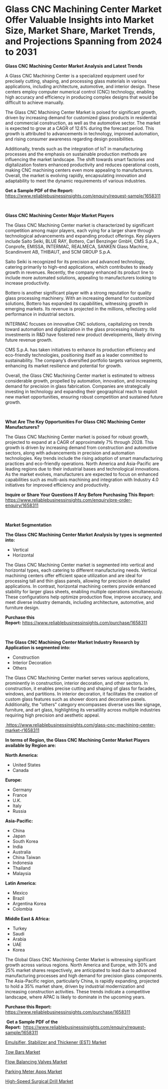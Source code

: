 <p><h1>Glass CNC Machining Center Market Offer Valuable Insights into Market Size, Market Share, Market Trends, and Projections Spanning from 2024 to 2031</h1></p><p><strong>Glass CNC Machining Center Market Analysis and Latest Trends</strong></p>
<p><p>A Glass CNC Machining Center is a specialized equipment used for precisely cutting, shaping, and processing glass materials in various applications, including architecture, automotive, and interior design. These centers employ computer numerical control (CNC) technology, enabling high accuracy and efficiency in producing complex designs that would be difficult to achieve manually.</p><p>The Glass CNC Machining Center Market is poised for significant growth, driven by increasing demand for customized glass products in residential and commercial construction, as well as the automotive sector. The market is expected to grow at a CAGR of 12.6% during the forecast period. This growth is attributed to advancements in technology, improved automation, and rising consumer awareness regarding design possibilities. </p><p>Additionally, trends such as the integration of IoT in manufacturing processes and the emphasis on sustainable production methods are influencing the market landscape. The shift towards smart factories and digitalization fosters enhanced productivity and reduces operational costs, making CNC machining centers even more appealing to manufacturers. Overall, the market is evolving rapidly, encapsulating innovation and adaptability to meet the dynamic requirements of various industries.</p></p>
<p><strong>Get a Sample PDF of the Report:&nbsp;</strong> <a href="https://www.reliablebusinessinsights.com/enquiry/request-sample/1658311?utm_campaign=1405&utm_medium=2&utm_source=Github&utm_content=ia&utm_term=28092024&utm_id=glass-cnc-machining-center">https://www.reliablebusinessinsights.com/enquiry/request-sample/1658311</a></p>
<p>&nbsp;</p>
<p><strong>Glass CNC Machining Center Major Market Players</strong></p>
<p><p>The Glass CNC Machining Center market is characterized by significant competition among major players, each vying for a larger share through technological advancements and expanding product offerings. Key players include Saito Seiki, BLUE RAY, Bottero, Carl Benzinger GmbH, CMS S.p.A., Conprofe, EMISSA, INTERMAC, REALMECA, SANKEN Glass Machine, Scandinvent AB, THIBAUT, and SCM GROUP S.p.A.</p><p>Saito Seiki is recognized for its precision and advanced technology, catering primarily to high-end applications, which contributes to steady growth in revenues. Recently, the company enhanced its product line to include more automated solutions, appealing to manufacturers looking to increase productivity.</p><p>Bottero is another significant player with a strong reputation for quality glass processing machinery. With an increasing demand for customized solutions, Bottero has expanded its capabilities, witnessing growth in emerging markets. Its revenue is projected in the millions, reflecting solid performance in industrial sectors.</p><p>INTERMAC focuses on innovative CNC solutions, capitalizing on trends toward automation and digitalization in the glass processing industry. Its investments in R&D have fostered new product developments, likely driving future revenue growth.</p><p>CMS S.p.A. has taken initiatives to enhance its production efficiency and eco-friendly technologies, positioning itself as a leader committed to sustainability. The company’s diversified portfolio targets various segments, enhancing its market resilience and potential for growth.</p><p>Overall, the Glass CNC Machining Center market is estimated to witness considerable growth, propelled by automation, innovation, and increasing demand for precision in glass fabrication. Companies are strategically investing in technology and expanding their geographical reach to exploit new market opportunities, ensuring robust competition and sustained future growth.</p></p>
<p>&nbsp;</p>
<p><strong>What Are The Key Opportunities For Glass CNC Machining Center Manufacturers?</strong></p>
<p><p>The Glass CNC Machining Center market is poised for robust growth, projected to expand at a CAGR of approximately 7% through 2028. This growth is driven by increasing demand from construction and automotive sectors, along with advancements in precision and automation technologies. Key trends include the rising adoption of smart manufacturing practices and eco-friendly operations. North America and Asia-Pacific are leading regions due to their industrial bases and technological innovations. As the market evolves, manufacturers are expected to focus on enhanced capabilities such as multi-axis machining and integration with Industry 4.0 initiatives for improved efficiency and productivity.</p></p>
<p><strong>Inquire or Share Your Questions If Any Before Purchasing This Report:</strong> <a href="https://www.reliablebusinessinsights.com/enquiry/pre-order-enquiry/1658311?utm_campaign=1405&utm_medium=2&utm_source=Github&utm_content=ia&utm_term=28092024&utm_id=glass-cnc-machining-center">https://www.reliablebusinessinsights.com/enquiry/pre-order-enquiry/1658311</a></p>
<p>&nbsp;</p>
<p><strong>Market Segmentation</strong></p>
<p><strong>The Glass CNC Machining Center Market Analysis by types is segmented into:</strong></p>
<p><ul><li>Vertical</li><li>Horizontal</li></ul></p>
<p><p>The Glass CNC Machining Center market is segmented into vertical and horizontal types, each catering to different manufacturing needs. Vertical machining centers offer efficient space utilization and are ideal for processing tall and thin glass panels, allowing for precision in detailed applications. In contrast, horizontal machining centers provide enhanced stability for larger glass sheets, enabling multiple operations simultaneously. These configurations help optimize production flow, improve accuracy, and meet diverse industry demands, including architecture, automotive, and furniture design.</p></p>
<p><strong>Purchase this Report:&nbsp;</strong><a href="https://www.reliablebusinessinsights.com/purchase/1658311?utm_campaign=1405&utm_medium=2&utm_source=Github&utm_content=ia&utm_term=28092024&utm_id=glass-cnc-machining-center">https://www.reliablebusinessinsights.com/purchase/1658311</a></p>
<p>&nbsp;</p>
<p><strong>The Glass CNC Machining Center Market Industry Research by Application is segmented into:</strong></p>
<p><ul><li>Construction</li><li>Interior Decoration</li><li>Others</li></ul></p>
<p><p>The Glass CNC Machining Center market serves various applications, prominently in construction, interior decoration, and other sectors. In construction, it enables precise cutting and shaping of glass for facades, windows, and partitions. In interior decoration, it facilitates the creation of custom glass features such as shower doors and decorative panels. Additionally, the "others" category encompasses diverse uses like signage, furniture, and art glass, highlighting its versatility across multiple industries requiring high precision and aesthetic appeal.</p></p>
<p><a href="https://www.reliablebusinessinsights.com/glass-cnc-machining-center-market-r1658311?utm_campaign=1405&utm_medium=2&utm_source=Github&utm_content=ia&utm_term=28092024&utm_id=glass-cnc-machining-center">&nbsp;https://www.reliablebusinessinsights.com/glass-cnc-machining-center-market-r1658311</a></p>
<p><strong>In terms of Region, the Glass CNC Machining Center Market Players available by Region are:</strong></p>
<p>
    <p> <strong> North America: </strong>
        <ul>
            <li>United States</li>
            <li>Canada</li>
        </ul>
        </p> 
    <p> <strong> Europe: </strong>
        <ul>
            <li>Germany</li>
            <li>France</li>
            <li>U.K.</li>
            <li>Italy</li>
            <li>Russia</li>
        </ul>
        </p> 
    <p> <strong> Asia-Pacific: </strong>
        <ul>
            <li>China</li>
            <li>Japan</li>
            <li>South Korea</li>
            <li>India</li>
            <li>Australia</li>
            <li>China Taiwan</li>
            <li>Indonesia</li>
            <li>Thailand</li>
            <li>Malaysia</li>
        </ul>
        </p> 
    <p> <strong> Latin America: </strong>
        <ul>
            <li>Mexico</li>
            <li>Brazil</li>
            <li>Argentina Korea</li>
            <li>Colombia</li>
        </ul>
        </p> 
    <p> <strong> Middle East & Africa: </strong>
        <ul>
            <li>Turkey</li>
            <li>Saudi</li>
            <li>Arabia</li>
            <li>UAE</li>
            <li>Korea</li>
        </ul>
    </p>
    </p>
<p><p>The Global Glass CNC Machining Center Market is witnessing significant growth across various regions. North America and Europe, with 30% and 25% market shares respectively, are anticipated to lead due to advanced manufacturing processes and high demand for precision glass components. The Asia-Pacific region, particularly China, is rapidly expanding, projected to hold a 35% market share, driven by industrial modernization and increasing construction activities. These trends indicate a competitive landscape, where APAC is likely to dominate in the upcoming years.</p></p>
<p><strong>Purchase this Report: </strong><a href="https://www.reliablebusinessinsights.com/purchase/1658311?utm_campaign=1405&utm_medium=2&utm_source=Github&utm_content=ia&utm_term=28092024&utm_id=glass-cnc-machining-center">https://www.reliablebusinessinsights.com/purchase/1658311</a></p>
<p>&nbsp;<strong>Get a Sample PDF of the Report:&nbsp;&nbsp;</strong><a href="https://www.reliablebusinessinsights.com/enquiry/request-sample/1658311?utm_campaign=1405&utm_medium=2&utm_source=Github&utm_content=ia&utm_term=28092024&utm_id=glass-cnc-machining-center">https://www.reliablebusinessinsights.com/enquiry/request-sample/1658311</a></p>
<p><strong></strong></p>
<p><p><a href="https://issuu.com/reportprime-2/docs/emulsifier-stabilizer-and-thickener_65e53d3af88b06?utm_campaign=1405&utm_medium=2&utm_source=Github&utm_content=ia&utm_term=28092024&utm_id=glass-cnc-machining-center">Emulsifier, Stabilizer and Thickener (EST) Market</a></p><p><a href="https://www.linkedin.com/pulse/tow-bars-market-outlook-complete-industry-analysis-2024-nklle?trackingId=94vF%2FUeTQ7WBsXy8Exlevg%3D%3D&utm_campaign=1405&utm_medium=2&utm_source=Github&utm_content=ia&utm_term=28092024&utm_id=glass-cnc-machining-center">Tow Bars Market</a></p><p><a href="https://www.linkedin.com/pulse/flow-balancing-valves-market-analysis-report-global-insights-tzhte?trackingId=i%2F9RgkaKTJubI%2BzAR36m1g%3D%3D&utm_campaign=1405&utm_medium=2&utm_source=Github&utm_content=ia&utm_term=28092024&utm_id=glass-cnc-machining-center">Flow Balancing Valves Market</a></p><p><a href="https://www.linkedin.com/pulse/unlocking-growth-potential-market-strategic-analysis-parking-2eybc?utm_campaign=1405&utm_medium=2&utm_source=Github&utm_content=ia&utm_term=28092024&utm_id=glass-cnc-machining-center">Parking Meter Apps Market</a></p><p><a href="https://issuu.com/reportprime-2/docs/high-speed-surgical-drill-market-si_a6c67831148255?utm_campaign=1405&utm_medium=2&utm_source=Github&utm_content=ia&utm_term=28092024&utm_id=glass-cnc-machining-center">High-Speed Surgical Drill Market</a></p></p>